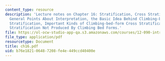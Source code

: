 ```yaml
---
content_type: resource
description: 'Lecture notes on Chapter 16: Stratification, Cross Stratification, Some
  General Points About Interpretation, the Basic Idea Behind Climbing-bed-form Cross
  Stratification, Important Kinds of Climbing-bed-form Cross Stratification, and Cross
  Stratification Not Produced By Climbing Bed Forms.'
file: https://ol-ocw-studio-app-qa.s3.amazonaws.com/courses/12-090-introduction-to-fluid-motions-sediment-transport-and-current-generated-sedimentary-structures-fall-2006/b76e182106487208fe4e449ccd40400e_ch16.pdf
file_type: application/pdf
resourcetype: Document
title: ch16.pdf
uid: b76e1821-0648-7208-fe4e-449ccd40400e
---
```

